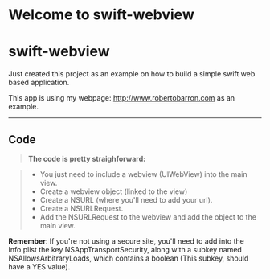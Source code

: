 Welcome to swift-webview
===================

# swift-webview

Just created this project as an example on how to build a simple swift web based application.

This app is using my webpage: http://www.robertobarron.com as an example.

----------


Code
-------------
> **The code is pretty straighforward:**

> - You just need to include a webview (UIWebView) into the main view.
> - Create a webview object (linked to the view)
> - Create a NSURL (where you'll need to add your url).
> - Create a NSURLRequest.
> - Add the NSURLRequest to the webview and add the object to the main view.


**Remember**: If you're not using a secure site, you'll need to add into the Info.plist the key NSAppTransportSecurity, along with a subkey named NSAllowsArbitraryLoads, which contains a boolean (This subkey, should have a YES value).
